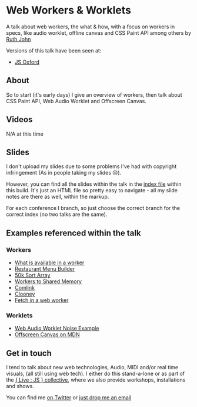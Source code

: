 # Web Workers & Worklets

A talk about web workers, the what &amp; how, with a focus on workers in specs, like audio worklet, offline canvas and CSS Paint API among others by [Ruth John](https:/twitter.com/Rumyra)

Versions of this talk have been seen at:

- [JS Oxford](https://jsoxford.com/2018-03-14-observations-and-workers/)

## About

So to start (it's early days) I give an overview of workers, then talk about CSS Paint API, Web Audio Worklet and Offscreen Canvas.

## Videos

N/A at this time

## Slides

I don't upload my slides due to some problems I've had with copyright infringement (As in people taking my slides 😢).

However, you can find all the slides within the talk in the [index file]() within this build. It's just an HTML file so pretty easy to navigate - all my slide notes are there as well, within the markup.

For each conference I branch, so just choose the correct branch for the correct index (no two talks are the same).

## Examples referenced within the talk

### Workers

- [What is available in a worker](https://developer.mozilla.org/en-US/docs/Web/API/Web_Workers_API/Functions_and_classes_available_to_workers)
- [Restaurant Menu Builder](https://restaurantmenubuilder.com/)
- [50k Sort Array](https://afshinm.github.io/50k/)
- [Workers to Shared Memory](http://lucasfcosta.com/2017/04/30/JavaScript-From-Workers-to-Shared-Memory.html)
- [Comlink](https://github.com/GoogleChromeLabs/comlink)
- [Clooney](https://github.com/GoogleChromeLabs/clooney)
- [Fetch in a web worker](https://medium.com/@JoubranJad/running-fetch-in-a-web-worker-700dc33ac854)

### Worklets

- [Web Audio Worklet Noise Example](https://googlechromelabs.github.io/web-audio-samples/audio-worklet/basic/noise-audio-param.html)
- [Offscreen Canvas on MDN](https://developer.mozilla.org/en-US/docs/Web/API/OffscreenCanvas)

## Get in touch

I tend to talk about new web technologies, Audio, MIDI and/or real time visuals, (all still using web tech). I either do this stand-a-lone or as part of the [{ Live : JS } collective](http://livejs.network/), where we also provide workshops, installations and shows.

You can find me [on Twitter](https://twitter.com/Rumyra) or [just drop me an email](mailto:sayhello@rumyrashead.com)



